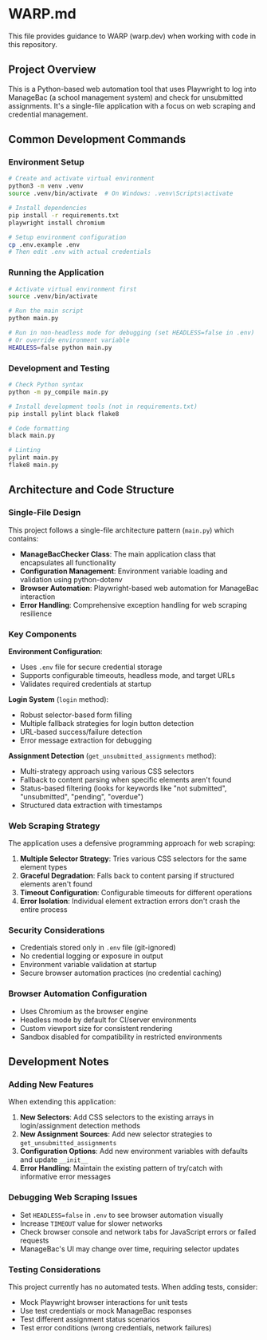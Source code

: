 # WARP.md

This file provides guidance to WARP (warp.dev) when working with code in this repository.

## Project Overview

This is a Python-based web automation tool that uses Playwright to log into ManageBac (a school management system) and check for unsubmitted assignments. It's a single-file application with a focus on web scraping and credential management.

## Common Development Commands

### Environment Setup
```bash
# Create and activate virtual environment
python3 -m venv .venv
source .venv/bin/activate  # On Windows: .venv\Scripts\activate

# Install dependencies
pip install -r requirements.txt
playwright install chromium

# Setup environment configuration
cp .env.example .env
# Then edit .env with actual credentials
```

### Running the Application
```bash
# Activate virtual environment first
source .venv/bin/activate

# Run the main script
python main.py

# Run in non-headless mode for debugging (set HEADLESS=false in .env)
# Or override environment variable
HEADLESS=false python main.py
```

### Development and Testing
```bash
# Check Python syntax
python -m py_compile main.py

# Install development tools (not in requirements.txt)
pip install pylint black flake8

# Code formatting
black main.py

# Linting
pylint main.py
flake8 main.py
```

## Architecture and Code Structure

### Single-File Design
This project follows a single-file architecture pattern (`main.py`) which contains:

- **ManageBacChecker Class**: The main application class that encapsulates all functionality
- **Configuration Management**: Environment variable loading and validation using python-dotenv
- **Browser Automation**: Playwright-based web automation for ManageBac interaction
- **Error Handling**: Comprehensive exception handling for web scraping resilience

### Key Components

**Environment Configuration**:
- Uses `.env` file for secure credential storage
- Supports configurable timeouts, headless mode, and target URLs
- Validates required credentials at startup

**Login System** (`login` method):
- Robust selector-based form filling
- Multiple fallback strategies for login button detection
- URL-based success/failure detection
- Error message extraction for debugging

**Assignment Detection** (`get_unsubmitted_assignments` method):
- Multi-strategy approach using various CSS selectors
- Fallback to content parsing when specific elements aren't found
- Status-based filtering (looks for keywords like "not submitted", "unsubmitted", "pending", "overdue")
- Structured data extraction with timestamps

### Web Scraping Strategy

The application uses a defensive programming approach for web scraping:

1. **Multiple Selector Strategy**: Tries various CSS selectors for the same element types
2. **Graceful Degradation**: Falls back to content parsing if structured elements aren't found
3. **Timeout Configuration**: Configurable timeouts for different operations
4. **Error Isolation**: Individual element extraction errors don't crash the entire process

### Security Considerations

- Credentials stored only in `.env` file (git-ignored)
- No credential logging or exposure in output
- Environment variable validation at startup
- Secure browser automation practices (no credential caching)

### Browser Automation Configuration

- Uses Chromium as the browser engine
- Headless mode by default for CI/server environments
- Custom viewport size for consistent rendering
- Sandbox disabled for compatibility in restricted environments

## Development Notes

### Adding New Features

When extending this application:

1. **New Selectors**: Add CSS selectors to the existing arrays in login/assignment detection methods
2. **New Assignment Sources**: Add new selector strategies to `get_unsubmitted_assignments`
3. **Configuration Options**: Add new environment variables with defaults and update `__init__`
4. **Error Handling**: Maintain the existing pattern of try/catch with informative error messages

### Debugging Web Scraping Issues

- Set `HEADLESS=false` in `.env` to see browser automation visually
- Increase `TIMEOUT` value for slower networks
- Check browser console and network tabs for JavaScript errors or failed requests
- ManageBac's UI may change over time, requiring selector updates

### Testing Considerations

This project currently has no automated tests. When adding tests, consider:

- Mock Playwright browser interactions for unit tests
- Use test credentials or mock ManageBac responses
- Test different assignment status scenarios
- Test error conditions (wrong credentials, network failures)